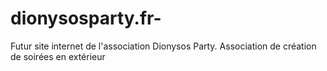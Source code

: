 # dionysosparty.fr-
Futur site internet de l'association Dionysos Party. Association de création de soirées en extérieur
